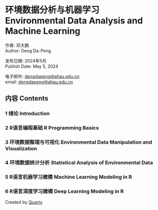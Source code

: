 # 环境数据分析与机器学习 Environmental Data Analysis and Machine Learning

作者: 邓大鹏  
Author: Deng Da-Peng

发布日期: 2024年5月  
Publish Date: May 5, 2024

电子邮件: dengdapeng@ahau.edu.cn  
email: dengdapeng@ahau.edu.cn

## 内容 Contents
### 1 绪论 Introduction
### 2 R语言编程基础  R Programming Basics
### 3 环境数据整理与可视化 Environmental Data Manipulation and Visualization
### 4 环境数据统计分析 Statistical Analysis of Environmental Data
### 5 R语言机器学习建模 Machine Learning Modeling in R
### 6 R语言深度学习建模 Deep Learning Modeling in R

Created by [Quarto](https://quarto.org/)
